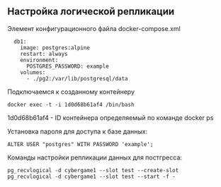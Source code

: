 ## Настройка логической репликации

Элемент конфигурационного файла docker-compose.xml

```
  db1:
    image: postgres:alpine
    restart: always
    environment:
      POSTGRES_PASSWORD: example
    volumes:
      - ./pg2:/var/lib/postgresql/data
```

Подключаемся к созданному контейнеру
```
docker exec -t -i 1d0d68b61af4 /bin/bash
```
1d0d68b61af4 - ID контейнера определяемый по команде docker ps

Установка пароля для доступа к базе данных:
```
ALTER USER "postgres" WITH PASSWORD 'example';
```

Команды настройки репликации данных для постгресса:

```
pg_recvlogical -d cybergame1 --slot test --create-slot
pg_recvlogical -d cybergame1 --slot test --start -f -
```
